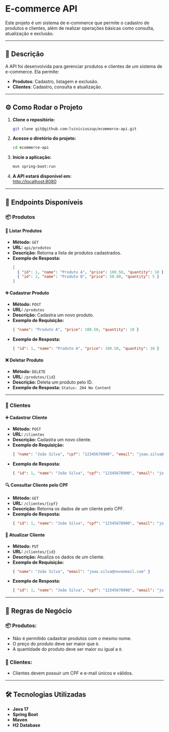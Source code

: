 # E-commerce API

Este projeto é um sistema de e-commerce que permite o cadastro de produtos e clientes, além de realizar operações básicas como consulta, atualização e exclusão.

---

## 📌 Descrição

A API foi desenvolvida para gerenciar produtos e clientes de um sistema de e-commerce. Ela permite:

- **Produtos**: Cadastro, listagem e exclusão.
- **Clientes**: Cadastro, consulta e atualização.

---

## ⚙️ Como Rodar o Projeto

1. **Clone o repositório:**  
   ```bash
   git clone git@github.com:lviniciuszup/ecommerce-api.git
   ```

2. **Acesse o diretório do projeto:**  
   ```bash
   cd ecommerce-api
   ```

3. **Inicie a aplicação:**  
   ```bash
   mvn spring-boot:run
   ```

4. **A API estará disponível em:**  
   [http://localhost:8080](http://localhost:8080)

---

## 📌 Endpoints Disponíveis

### 📦 Produtos

#### 📜 Listar Produtos
- **Método:** `GET`
- **URL:** `api/produtos`
- **Descrição:** Retorna a lista de produtos cadastrados.
- **Exemplo de Resposta:**
  ```json
  [
    { "id": 1, "name": "Produto A", "price": 100.50, "quantity": 10 },
    { "id": 2, "name": "Produto B", "price": 50.00, "quantity": 5 }
  ]
  ```

#### ➕ Cadastrar Produto
- **Método:** `POST`
- **URL:** `/produtos`
- **Descrição:** Cadastra um novo produto.
- **Exemplo de Requisição:**
  ```json
  { "name": "Produto A", "price": 100.50, "quantity": 10 }
  ```
- **Exemplo de Resposta:**
  ```json
  { "id": 1, "name": "Produto A", "price": 100.50, "quantity": 10 }
  ```

#### ❌ Deletar Produto
- **Método:** `DELETE`
- **URL:** `/produtos/{id}`
- **Descrição:** Deleta um produto pelo ID.
- **Exemplo de Resposta:** `Status: 204 No Content`

---

### 🧑 Clientes

#### ➕ Cadastrar Cliente
- **Método:** `POST`
- **URL:** `/clientes`
- **Descrição:** Cadastra um novo cliente.
- **Exemplo de Requisição:**
  ```json
  { "name": "João Silva", "cpf": "12345678900", "email": "joao.silva@example.com" }
  ```
- **Exemplo de Resposta:**
  ```json
  { "id": 1, "name": "João Silva", "cpf": "12345678900", "email": "joao.silva@example.com" }
  ```

#### 🔍 Consultar Cliente pelo CPF
- **Método:** `GET`
- **URL:** `/clientes/{cpf}`
- **Descrição:** Retorna os dados de um cliente pelo CPF.
- **Exemplo de Resposta:**
  ```json
  { "id": 1, "name": "João Silva", "cpf": "12345678900", "email": "joao.silva@example.com" }
  ```

#### 🔄 Atualizar Cliente
- **Método:** `PUT`
- **URL:** `/clientes/{id}`
- **Descrição:** Atualiza os dados de um cliente.
- **Exemplo de Requisição:**
  ```json
  { "name": "João Silva", "email": "joao.silva@novoemail.com" }
  ```
- **Exemplo de Resposta:**
  ```json
  { "id": 1, "name": "João Silva", "cpf": "12345678900", "email": "joao.silva@novoemail.com" }
  ```

---

## 📜 Regras de Negócio

### 📦 Produtos:
- Não é permitido cadastrar produtos com o mesmo nome.
- O preço do produto deve ser maior que `0`.
- A quantidade do produto deve ser maior ou igual a `0`.

### 🧑 Clientes:
- Clientes devem possuir um CPF e e-mail únicos e válidos.

---

## 🛠️ Tecnologias Utilizadas

- **Java 17**
- **Spring Boot**
- **Maven**
- **H2 Database**

